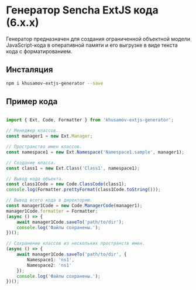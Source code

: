 Генератор Sencha ExtJS кода (6.х.х)
====================================

Генератор предназначен для создания ограниченной объектной модели JavaScript-кода 
в оперативной памяти и его выгрузке в виде текста кода с форматированием.



Инсталяция
-----------

```bash
npm i khusamov-extjs-generator --save
```



Пример кода
------------

```typescript

import { Ext, Code, Formatter } from 'khusamov-extjs-generator';

// Менеджер классов.
const manager1 = new Ext.Manager;

// Пространство имен классов.
const namespace1 = new Ext.Namespace('Namespace1.sample', manager1);

// Создание класса.
const class1 = new Ext.Class('Class1', namespace1);

// Вывод кода объекта.
const class1Code = new Code.ClassCode(class1);
console.log(Formatter.prettyFormat(class1Code.toString()));

// Вывод всего кода в директорию.
const manager1Code = new Code.ManagerCode(manager1);
manager1Code.formatter = Formatter;
(async () => {
    await manager1Code.saveTo('path/to/dir');
    console.log('Файлы сохранены.');
})();

// Сохранение классов из нескольких пространств имен.
(async () => {
    await manager1Code.saveTo('path/to/dir', {
        Namespace1: 'ns1',
        Namespace2: 'ns1'
    });
    console.log('Файлы сохранены.');
})();

```

